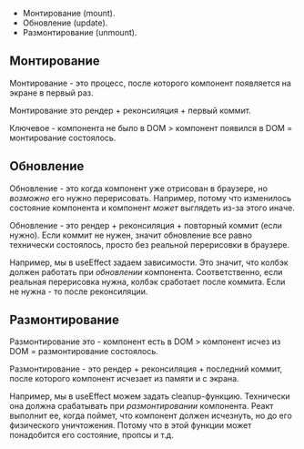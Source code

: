 - Монтирование (mount).
- Обновление (update).
- Размонтирование (unmount).

## Монтирование
Монтирование - это процесс, после которого компонент появляется на экране в первый раз. 

Монтирование это рендер + реконсиляция + первый коммит.

Ключевое - компонента не было в DOM > компонент появился в DOM = монтирование состоялось.

## Обновление
Обновление - это когда компонент уже отрисован в браузере, но *возможно* его нужно перерисовать. Например, потому что изменилось состояние компонента и компонент *может* выглядеть из-за этого иначе.

Обновление - это рендер + реконсиляция + повторный коммит (если нужно). Если коммит не нужен, значит обновление все равно технически состоялось, просто без реальной перерисовки в браузере.

Например, мы в useEffect задаем зависимости. Это значит, что колбэк должен работать при *обновлении* компонента. Соответственно, если реальная перерисовка нужна, колбэк сработает после коммита. Если не нужна - то после реконсиляции.

## Размонтирование
Размонтирование это - компонент есть в DOM > компонент исчез из DOM = размонтирование состоялось.

Размонтирование - это рендер + реконсиляция + последний коммит, после которого компонент исчезает из памяти и с экрана.

Например, мы в useEffect можем задать cleanup-функцию. Технически она должна срабатывать при *размонтировании* компонента. Реакт выполнит ее, когда поймет, что компонент должен исчезнуть, но до его физического уничтожения. Потому что в этой функции может понадобится его состояние, пропсы и т.д.


